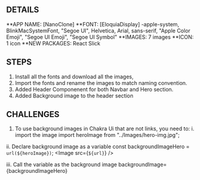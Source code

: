 ## DETAILS
**APP NAME: [NanoClone]
**FONT:  [EloquiaDisplay] -apple-system, BlinkMacSystemFont, "Segoe UI", Helvetica, Arial, sans-serif, "Apple Color Emoji", "Segoe UI Emoji", "Segoe UI Symbol"
**IMAGES: 7 images
**ICON: 1 icon
**NEW PACKAGES: React Slick

## STEPS
1. Install all the fonts and download all the images, 
2. Import the fonts and rename the images to match naming convention.
3. Added Header Componenent for both Navbar and  Hero section.
4. Added Background image to the header section



## CHALLENGES
1. To use background images in Chakra Ui that are not links, you need to:
i. import the image 
import heroImage from "../Images/hero-img.jpg";

ii. Declare background image as a variable
  const backgroundImageHero = `url(${heroImage})`; 
  <Image src={`${url}`} />

iii. Call the variable as the background image
backgroundImage={backgroundImageHero}

